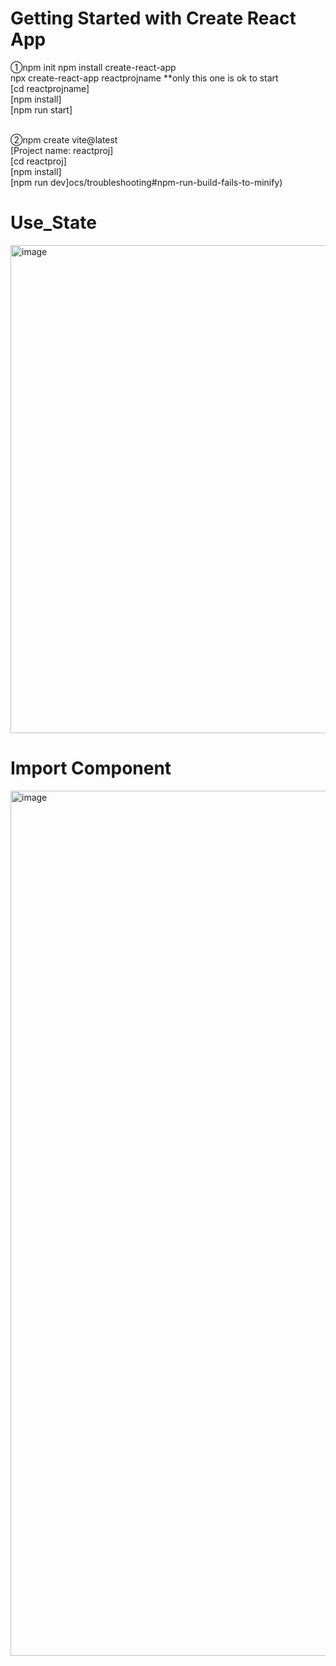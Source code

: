 # Getting Started with Create React App
①npm init
    npm install create-react-app <br />
    npx create-react-app reactprojname       **only this one is ok to start <br />
    [cd reactprojname] <br />
    [npm install] <br />
    [npm run start] <br /> <br />

②npm create vite@latest <br />
    [Project name: reactproj] <br />
    [cd reactproj] <br />
    [npm install] <br />
    [npm run dev]ocs/troubleshooting#npm-run-build-fails-to-minify) <br />


# Use_State
<img width="1506" height="781" alt="image" src="https://github.com/user-attachments/assets/b4bce76c-cd52-46bb-a1c8-cd15695909b3" />

# Import Component
<img width="724" height="1384" alt="image" src="https://github.com/user-attachments/assets/47d168d3-cf6e-4706-ae0b-ea26935f6ee1" />
